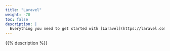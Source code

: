 ```yaml
---
title: "Laravel"
weight: -70
toc: false
description: |
  Everything you need to get started with [Laravel](https://laravel.com/) on Platform.sh.
---
```


{{% description %}}
